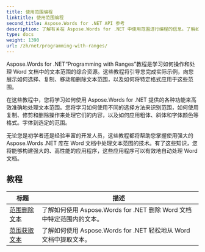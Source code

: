```yaml
---
title: 使用范围编程
linktitle: 使用范围编程
second_title: Aspose.Words for .NET API 参考
description: 了解有关在 Aspose.Words for .NET 中使用范围进行编程的信息。了解如何使用分步教程和示例代码来操作和格式化 Word 文档中特定范围的文本。
type: docs
weight: 1390
url: /zh/net/programming-with-ranges/
---
```

Aspose.Words for .NET“Programming with Ranges”教程是学习如何操作和处理 Word 文档中的文本范围的综合资源。这些教程将引导您完成实际示例，向您展示如何选择、复制、移动和删除文本范围，以及如何将特定格式应用于这些范围。

在这些教程中，您将学习如何使用 Aspose.Words for .NET 提供的各种功能来高效准确地处理文本范围。您将学习如何使用不同的选择方法来识别范围，如何使用复制、修剪和删除操作来处理它们的内容，以及如何应用粗体、斜体和字体颜色等格式。字体到选定的范围。

无论您是初学者还是经验丰富的开发人员，这些教程都将帮助您掌握使用强大的 Aspose.Words .NET 库在 Word 文档中处理文本范围的技术。有了这些知识，您将能够构建强大的、高性能的应用程序，这些应用程序可以有效地自动处理 Word 文档。

 ## 教程
| 标题 | 描述 |
| --- | --- |
| [范围删除文本](./ranges-delete-text/) | 了解如何使用 Aspose.Words for .NET 删除 Word 文档中特定范围内的文本。 |
| [范围获取文本](./ranges-get-text/) | 了解如何使用 Aspose.Words for .NET 轻松地从 Word 文档中提取文本。 |